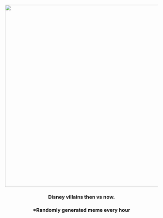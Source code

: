 <p align="center">
        <img src="https://i.redd.it/fxjsj7dhb9p81.jpg" width="600" height="600">
        </p>
        <h3 align="center">Disney villains then vs now.</h3>
        <h3 align="center">*Randomly generated meme every hour</h3>
    